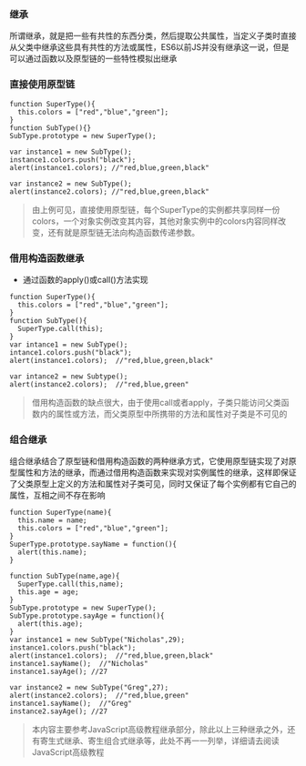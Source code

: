 ### 继承
  所谓继承，就是把一些有共性的东西分类，然后提取公共属性，当定义子类时直接从父类中继承这些具有共性的方法或属性，ES6以前JS并没有继承这一说，但是可以通过函数以及原型链的一些特性模拟出继承

### 直接使用原型链
```
function SuperType(){
  this.colors = ["red","blue","green"];
}
function SubType(){}
SubType.prototype = new SuperType();

var instance1 = new SubType();
instance1.colors.push("black");
alert(instance1.colors); //"red,blue,green,black"

var instance2 = new SubType();
alert(instance2.colors); //"red,blue,green,black"
```

> 由上例可见，直接使用原型链，每个SuperType的实例都共享同样一份colors，一个对象实例改变其内容，其他对象实例中的colors内容同样改变，还有就是原型链无法向构造函数传递参数。

### 借用构造函数继承
+ 通过函数的apply()或call()方法实现
```
function SuperType(){
  this.colors = ["red","blue","green"];
}
function SubType(){
  SuperType.call(this);
}
var intance1 = new SubType();
intance1.colors.push("black");
alert(instance1.colors);  //"red,blue,green,black"

var intance2 = new Subtype();
alert(instance2.colors);  //"red,blue,green"
```

> 借用构造函数的缺点很大，由于使用call或者apply，子类只能访问父类函数内的属性或方法，而父类原型中所携带的方法和属性对子类是不可见的

### 组合继承
  组合继承结合了原型链和借用构造函数的两种继承方式，它使用原型链实现了对原型属性和方法的继承，而通过借用构造函数来实现对实例属性的继承，这样即保证了父类原型上定义的方法和属性对子类可见，同时又保证了每个实例都有它自己的属性，互相之间不存在影响
  ```
  function SuperType(name){
    this.name = name;
    this.colors = ["red","blue","green"];
  }
  SuperType.prototype.sayName = function(){
    alert(this.name);
  }

  function SubType(name,age){
    SuperType.call(this,name);
    this.age = age;
  }
  SubType.prototype = new SuperType();
  SubType.prototype.sayAge = function(){
    alert(this.age);
  }
  var instance1 = new SubType("Nicholas",29);
  instance1.colors.push("black");
  alert(instance1.colors);  //"red,blue,green,black"
  instance1.sayName();  //"Nicholas"
  instance1.sayAge(); //27

  var instance2 = new SubType("Greg",27);
  alert(instance2.colors);  //"red,blue,green"
  instance1.sayName();  //"Greg"
  instance2.sayAge(); //27
  ```


> 本内容主要参考JavaScript高级教程继承部分，除此以上三种继承之外，还有寄生式继承、寄生组合式继承等，此处不再一一列举，详细请去阅读JavaScript高级教程